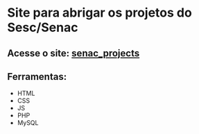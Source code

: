 # Site para abrigar os projetos do Sesc/Senac

<h2>Acesse o site: <a href="https://jayota.infinityfreeapp.com" target="_blank">senac_projects</a></h2>
<h2>Ferramentas:</h2>
<ul>
  <li>HTML</li>
  <li>CSS</li>
  <li>JS</li>
  <li>PHP</li>
  <li>MySQL</li>
</ul>
